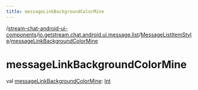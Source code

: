 ```yaml
---
title: messageLinkBackgroundColorMine
---
```

/[stream-chat-android-ui-components](../../index.md)/[io.getstream.chat.android.ui.message.list](../index.md)/[MessageListItemStyle](index.md)/[messageLinkBackgroundColorMine](messageLinkBackgroundColorMine.md)  
  
  
  
# messageLinkBackgroundColorMine  
val [messageLinkBackgroundColorMine](messageLinkBackgroundColorMine.md): [Int](https://kotlinlang.org/api/latest/jvm/stdlib/kotlin/-int/index.html)
